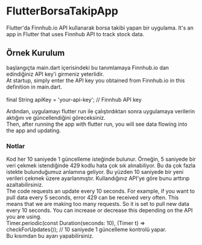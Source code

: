 # FlutterBorsaTakipApp
Flutter'da Finnhub.io API kullanarak borsa takibi yapan bir uygulama.
It's an app in Flutter that uses Finnhub API to track stock data.


## Örnek Kurulum
başlangıçta main.dart içerisindeki bu tanımlamaya Finnhub.io dan edindiğiniz API key'i girmeniz yeterlidir. 
<br>
At startup, simply enter the API key you obtained from Finnhub.io in this definition in main.dart. 
<br><br>
final String apiKey = 'your-api-key'; // Finnhub API key
<br>

Ardından, uygulamayı flutter run ile çalıştırdıktan sonra uygulamaya verilerin aktığını ve güncellendiğini göreceksiniz.
<br>
Then, after running the app with flutter run, you will see data flowing into the app and updating.
<br>

### Notlar
Kod her 10 saniyede 1 güncelleme isteğinde bulunur. Örneğin, 5 saniyede bir veri çekmek istendiğinde 429 kodlu hata çok sık alınabiliyor. Bu da çok fazla istekte bulunduğumuz anlamına geliyor. Bu yüzden 10 saniyede bir yeni verileri çekmek üzere ayarlanmıştır. Kullandığınız API'ye göre bunu arttırıp azaltabilirsiniz.
<br>
The code requests an update every 10 seconds. For example, if you want to pull data every 5 seconds, error 429 can be received very often. This means that we are making too many requests. So it is set to pull new data every 10 seconds. You can increase or decrease this depending on the API you are using.
<br>
Timer.periodic(const Duration(seconds: 10), (Timer t) => checkForUpdates()); // 10 saniyede 1 güncelleme kontrolü yapar.
<br>
Bu kısımdan bu ayarı yapabilirsiniz.



    
